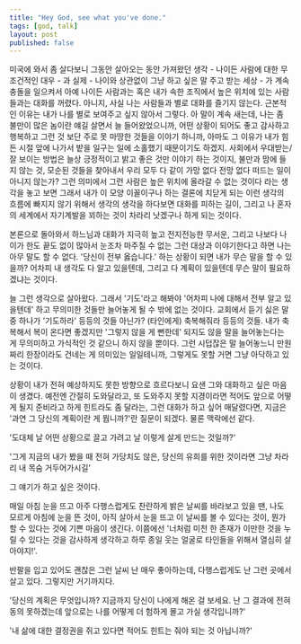 ```yaml
---
title: "Hey God, see what you've done."
tags: [god, talk]
layout: post
published: false
---
```


미국에 와서 좀 살다보니 그동안 살아오는 동안 가져왔던 생각 - 나이든 사람에 대한 무조건적인 대우 - 과 실제 - 나이와 상관없이 그냥 하고 싶은 말 주고 받는 세상 - 가 계속 충돌을 일으켜서 아예 나이든 사람과는 혹은 내가 속한 조직에서 높은 위치에 있는 사람들과는 대화를 꺼렸다. 아니지, 사실 나는 사람들과 별로 대화를 즐기지 않는다. 근본적인 이유는 내가 나를 별로 보여주고 싶지 않아서 그렇다. 아 말이 계속 새는데, 나는 좀 불만이 많은 놈이란 얘길 살면서 늘 들어왔었으니까, 어떤 상황이 되어도 좋고 감사하고 행복하고 그런 것 보단 주로 못 마땅한 것들을 이야기 하니까, 아마도 그 이유가 내가 힘든 시절 앞에 나가서 밭을 일구는 일에 소홀했기 때문이기도 하겠지. 사회에서 우대받는/잘 보이는 방법은 늘상 긍정적이고 밝고 좋은 것만 이야기 하는 것이지, 불만과 맘에 들지 않는 것, 모순된 것들을 찾아내서 우리 모두 다 같이 가망 없다 전망 없다 떠드는 일이 아니지 않는가? 그런 의미에서 그런 사람은 높은 위치에 올라갈 수 없는 것이다 라는 생각을 놓고 보면 그래서 내가 이 모양 이꼴이구나 하는 결론에 치닫게 되는 이런 생각의 흐름에 빠지지 않기 위해서 생각의 생각을 하다보면 대화를 피하는 길이, 그리고 나 혼자의 세계에서 자기계발을 꾀하는 것이 차라리 낫겠구나 하게 되는 것이다.

본론으로 돌아와서 하느님과 대화가 지극히 높고 전지전능한 무서운, 그리고 나보다 나이가 한도 끝도 없이 많아서 눈조차 마주칠 수 없는 그런 대상과 이야기한다고 하면 나는 아무 말도 할 수 없다. '당신이 전부 옳습니다.' 하는 상황이 되면 내가 무슨 말을 할 수 있을까? 어차피 내 생각도 다 알고 있을텐데, 그리고 다 계획이 있을텐데 무슨 말이 필요하겠냐는 것이다.

늘 그런 생각으로 살아왔다. 그래서 '기도'라고 해봐야 '어차피 나에 대해서 전부 알고 있을텐데' 하고 무의미한 것들만 늘어놓게 될 수 밖에 없는 것이다. 교회에서 듣기 싫은 말 중 하나가 '기도하라' 등등의 것들 아닌가? (타인에게) 축복해줘라 등등의 것들. 내가 축복해서 복이 온다면 좋겠지만 '그렇지 않을 게 뻔한데' 되지도 않을 말을 늘어놓는다는 게 무의미하고 가식적인 것 같으니 하지 않을 뿐이다. 그런 시덥잖은 말 늘어놓느니 만원짜리 한장이라도 건네는 게 의미있는 일일테니까, 그렇게도 못할 거면 그냥 아닥하고 있는 것이다.

상황이 내가 전혀 예상하지도 못한 방향으로 흐르다보니 요샌 그와 대화하고 싶은 마음이 생겼다. 예전엔 간절히 도와달라고, 또 도와주지 못할 지경이라면 적어도 앞으로 어떻게 될지 준비라고 하게 힌트라도 좀 달라는, 그런 대화가 하고 싶어 매달렸다면, 지금은 '과연 그 당신의 계획이란 게 뭡니까?'란 질문이 되겠다. 물론 맥락에선 같다. 

'도대체 날 어떤 상황으로 끌고 가려고 날 이렇게 살게 만드는 것일까?'

'그게 지금의 내가 봤을 때 전혀 가당치도 않은, 당신의 유희를 위한 것이라면 그냥 차라리 내 목숨 거두어가시길'

그 얘기가 하고 싶은 것이다. 

매일 아침 눈을 뜨고 아주 다행스럽게도 찬란하게 밝은 날씨를 바라보고 있을 땐, 나도 모르게 아침에 눈을 뜬 것이, 아직 살아서 눈을 뜨고 이 날씨를 볼 수 있다는 것이, 뭔가 할 수 있다는 것에 기쁜 마음이 생긴다. 이쯤에선 '너처럼 미천 한 존재가 이만한 것을 누릴 수 있다는 것을 감사하게 생각하고 하루 종일 웃는 얼굴로 타인들을 위해서 열심히 살아야지!'. 

반팔을 입고 있어도 괜찮은 그런 날씨 난 매우 좋아하는데, 다행스럽게도 난 그런 곳에서 살고 있다. 그렇지만 거기까지다. 

'당신의 계획은 무엇입니까? 지금까지 당신이 나에게 해온 걸 보세요. 난 그 결과에 전혀 동의 못하겠는데 앞으로는 나를 어떻게 더 험하게 몰고 가실 생각입니까?'

'내 삶에 대한 결정권을 쥐고 있다면 적어도 힌트는 줘야 되는 것 아닙니까?'

